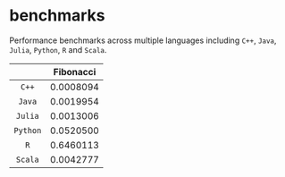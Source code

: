 # benchmarks

Performance benchmarks across multiple languages including `C++`, `Java`, `Julia`, `Python`, `R` and `Scala`.

|          | Fibonacci |
|:--------:|:---------:|
|   `C++`  | 0.0008094 |
|  `Java`  | 0.0019954 |
|  `Julia` | 0.0013006 |
| `Python` | 0.0520500 |
|    `R`   | 0.6460113 |
|  `Scala` | 0.0042777 |